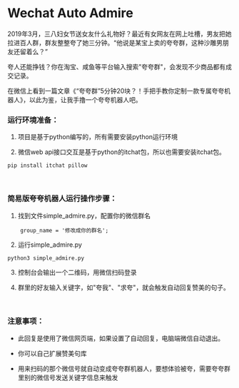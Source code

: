 # Wechat Auto Admire
2019年3月，三八妇女节送女友什么礼物好？最近有女网友在网上吐槽，男友把她拉进百人群，群友整整夸了她三分钟。“他说是某宝上卖的夸夸群，这种沙雕男朋友还留着么？”

夸人还能挣钱？你在淘宝、咸鱼等平台输入搜索"夸夸群"，会发现不少商品都有成交记录。

在微信上看到一篇文章《“夸夸群”5分钟20块？！手把手教你定制一款专属夸夸机器人》，以此为鉴，让我手撸一个夸夸机器人吧。
<br/>

### 运行环境准备：
1. 项目是基于python编写的，所有需要安装python运行环境

2. 微信web api接口交互是基于python的itchat包，所以也需要安装itchat包。

```shell
pip install itchat pillow
```

<br/>

### 简易版夸夸机器人运行操作步骤：
1. 找到文件simple_admire.py，配置你的微信群名
```
    group_name = '修改成你的群名'; 
```

2. 运行simple_admire.py
```shell
python3 simple_admire.py
```

3. 控制台会输出一个二维码，用微信扫码登录

4. 群里的好友输入关键字，如"夸我"、"求夸"，就会触发自动回复赞美的句子。

<br/>

### 注意事项：

- 此回复是使用了微信网页端，如果设置了自动回复，电脑端微信自动退出。

- 你可以自己扩展赞美句库

- 用来扫码的那个微信号就自动变成夸夸群机器人，要想体验被夸，需要夸夸群里别的微信号发送关键字信息来触发

<br/>

